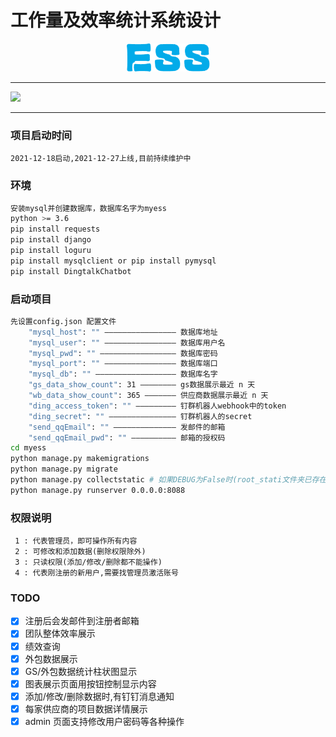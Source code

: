 # 工作量及效率统计系统设计
<div align="center">
    <img src="myess/static/img/logo_ess.png">
</div>

<hr>
<img src="myess/static/demo/ess-demo_2022-12-23.gif">
<hr>

### 项目启动时间
```
2021-12-18启动,2021-12-27上线,目前持续维护中
```

### 环境
```Bash
安装mysql并创建数据库，数据库名字为myess
python >= 3.6
pip install requests
pip install django
pip install loguru
pip install mysqlclient or pip install pymysql
pip install DingtalkChatbot
```

### 启动项目
```Bash
先设置config.json 配置文件
    "mysql_host": "" ———————————————— 数据库地址
    "mysql_user": "" ———————————————— 数据库用户名
    "mysql_pwd": "" ————————————————— 数据库密码
    "mysql_port": "" ———————————————— 数据库端口
    "mysql_db": "" —————————————————— 数据库名字
    "gs_data_show_count": 31 ———————— gs数据展示最近 n 天
    "wb_data_show_count": 365 ——————— 供应商数据展示最近 n 天
    "ding_access_token": "" ————————— 钉群机器人webhook中的token
    "ding_secret": "" ——————————————— 钉群机器人的secret
    "send_qqEmail": "" —————————————— 发邮件的邮箱
    "send_qqEmail_pwd": "" —————————— 邮箱的授权码
cd myess
python manage.py makemigrations
python manage.py migrate
python manage.py collectstatic # 如果DEBUG为False时(root_stati文件夹已存在时,先删除在执行)
python manage.py runserver 0.0.0.0:8088
```

### 权限说明
```
 1 : 代表管理员，即可操作所有内容
 2 : 可修改和添加数据(删除权限除外)
 3 : 只读权限(添加/修改/删除都不能操作)
 4 : 代表刚注册的新用户,需要找管理员激活账号
```

### TODO
- [x] 注册后会发邮件到注册者邮箱
- [x] 团队整体效率展示
- [x] 绩效查询
- [x] 外包数据展示
- [x] GS/外包数据统计柱状图显示
- [x] 图表展示页面用按钮控制显示内容
- [x] 添加/修改/删除数据时,有钉钉消息通知
- [x] 每家供应商的项目数据详情展示
- [x] admin 页面支持修改用户密码等各种操作